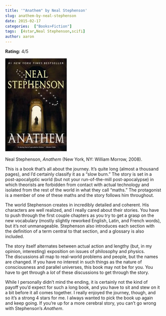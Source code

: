 ```yaml
---
title: '"Anathem" by Neal Stephenson'
slug: anathem-by-neal-stephenson
date: 2015-02-17
categories:  ["Books>Fiction"]
tags:  [4star,Neal Stephenson,scifi]
author: aaron
---
```


**Rating:** 4/5

![Anathem](cover-199x300.jpg)

Neal Stephenson, *Anathem* (New York, NY: William Morrow, 2008).

This is a book that’s all about the journey. It’s quite long (almost a thousand pages), and I’d certainly classify it as a “slow burn.” The story is set in a post-apocalyptic world (but not your run-of-the-mill post-apocalypse) in which theorists are forbidden from contact with actual technology and isolated from the rest of the world in what they call “maths.” The protagonist is a member of one of these maths and the story follows him throughout.

The world Stephenson creates in incredibly detailed and coherent. His characters are well realized, and I really cared about their stories. You have to push through the first couple chapters as you try to get a grasp on the new vocabulary (mostly slightly reworked English, Latin, and French words), but it’s not unmanageable. Stephenson also introduces each section with the definition of a term central to that section, and a glossary is also included.

The story itself alternates between actual action and lengthy (but, in my opinion, interesting) exposition on issues of philosophy and physics. The discussions all map to real-world problems and people, but the names are changed. If you have no interest in such things as the nature of consciousness and parallel universes, this book may not be for you. You have to get through a *lot* of these discussions to get through the story.

While I personally didn’t mind the ending, it is certainly not the kind of payoff you’d expect for such a long book, and you have to sit and stew on it a bit before it all comes together. I really enjoyed the journey, though, and so it’s a strong 4 stars for me. I always wanted to pick the book up again and keep going. If you’re up for a more cerebral story, you can’t go wrong with Stephenson’s *Anathem*.
